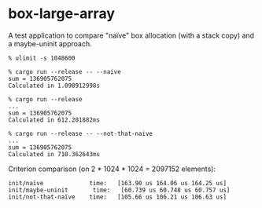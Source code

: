 # box-large-array

A test application to compare "naïve" box allocation (with a stack copy) and a
maybe-uninit approach.

```
% ulimit -s 1048600

% cargo run --release -- --naive
sum = 136905762075
Calculated in 1.098912998s

% cargo run --release
...
sum = 136905762075
Calculated in 612.201882ms

% cargo run --release -- --not-that-naive
...
sum = 136905762075
Calculated in 710.362643ms
```

Criterion comparison (on 2 * 1024 * 1024 = 2097152 elements):

```
init/naïve             time:   [163.90 us 164.06 us 164.25 us]
init/maybe-uninit       time:   [60.739 us 60.748 us 60.757 us]
init/not-that-naïve    time:   [105.66 us 106.21 us 106.63 us]
```
